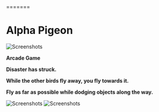 =======
# Alpha Pigeon
![Screenshots](https://raw.githubusercontent.com/patpatchpatrick/alphapigeon/master/docs/cover.png)

<b>Arcade Game</b>


<b>Disaster has struck.  

While the other birds fly away, you fly towards it.  

Fly as far as possible while dodging objects along the way.</b>

![Screenshots](https://raw.githubusercontent.com/patpatchpatrick/alphapigeon/master/docs/gameplay1.gif)
![Screenshots](https://raw.githubusercontent.com/patpatchpatrick/alphapigeon/master/docs/gameplay2.gif)


